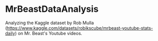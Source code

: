 # MrBeastDataAnalysis
Analyzing the Kaggle dataset by Rob Mulla (https://www.kaggle.com/datasets/robikscube/mrbeast-youtube-stats-daily) on Mr. Beast's Youtube videos.
